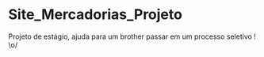 # Site_Mercadorias_Projeto
Projeto de estágio, ajuda para um brother passar em um processo seletivo ! \o/
